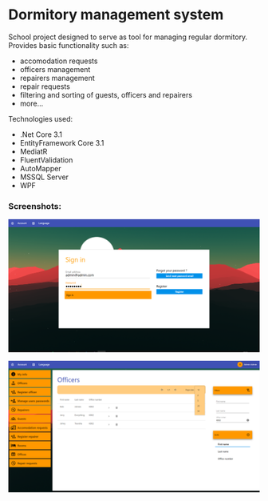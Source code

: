 # Dormitory management system

School project designed to serve as tool for managing regular dormitory.
Provides basic functionality such as:
* accomodation requests
* officers management
* repairers management
* repair requests
* filtering and sorting of guests, officers and repairers
* more...

Technologies used:
* .Net Core 3.1
* EntityFramework Core 3.1
* MediatR
* FluentValidation
* AutoMapper
* MSSQL Server
* WPF


### Screenshots:
![alt text](https://raw.githubusercontent.com/MarianKmotorka/DormitoryManagementSystem/master/ScreenShots/LoginViewScreenShot.png)

![alt text](https://raw.githubusercontent.com/MarianKmotorka/DormitoryManagementSystem/master/ScreenShots/OfficersViewScreenShot.png)
